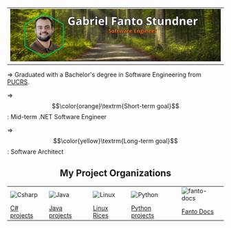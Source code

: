 
<table align="center"><tr><td align="center" width="9999">
    <img src="https://github.com/F4NT0/F4NT0/blob/master/images/gabriel-fanto.png?raw=true" alt="Me" width="900">
</td></tr></table>


⇒ Graduated with a Bachelor's degree in Software Engineering from [PUCRS](https://portal.pucrs.br/ensino/cursos/graduacao/engenharia-de-software/).

⇒ $$\color{orange}\textrm{Short-term goal}$$ : Mid-term .NET Software Engineer

⇒ $$\color{yellow}\textrm{Long-term goal}$$ : Software Architect


<h2 align="center">My Project Organizations</h2>

  <table align="center">
    <tr>
      <td><img src="https://avatars.githubusercontent.com/u/202564302?s=200&v=4" alt="Csharp" width="100"></td>
      <td><img src="https://avatars.githubusercontent.com/u/222444060?s=200&v=4" alt="Java" width="100"></td>
      <td><img src="https://avatars.githubusercontent.com/u/224336794?s=200&v=4" alt="Linux" width="100"></td>
      <td><img src="https://avatars.githubusercontent.com/u/222446811?s=200&v=4" alt="Python" width="100"></td>
      <td><img src="https://avatars.githubusercontent.com/u/139518228?s=200&v=4" alt="fanto-docs" width="100"></td>
    </tr>
   <tr>
    <td>
     <a href="https://github.com/Fanto-Studies" title="C# projects">C# projects</a>
    </td>
    <td>
     <a href="https://github.com/Java-Projects-Fanto" title="Java projects">Java projects</a>
    </td>
    <td>
     <a href="https://github.com/Linux-Rice-Fanto" title="Linux Rices">Linux Rices</a>
    </td>
    <td>
     <a href="https://github.com/Python-Fanto-Projects" title="Python projects">Python projects</a>
    </td>
    <td>
     <a href="https://github.com/fanto-docs" title="Fanto Docs">Fanto Docs</a>
    </td>
   </tr>
  </table>

<h2 align="center"></h2>
